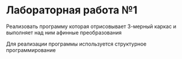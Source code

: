# Лабораторная работа №1

Реализовать программу которая отрисовывает 3-мерный каркас и выполняет над ним афинные преобразования

Для реализации программы используется структурное программирование
